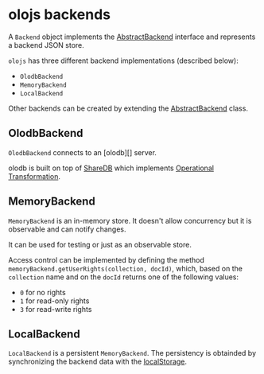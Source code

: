 # olojs backends

A `Backend` object implements the [AbstractBackend][] interface and represents
a backend JSON store.  

`olojs` has three different backend implementations (described below):
* `OlodbBackend`
* `MemoryBackend`
* `LocalBackend`

Other backends can be created by extending the [AbstractBackend][] class.


## OlodbBackend
`OlodbBackend` connects to an [olodb][] server.  
  
olodb is built on top of [ShareDB][] which implements [Operational Transformation](https://en.wikipedia.org/wiki/Operational_transformation).  
  

## MemoryBackend
`MemoryBackend` is an in-memory store. It doesn't allow concurrency but it is
observable and can notify changes.  

It can be used for testing or just as an observable store.  

Access control can be implemented by defining the method `memoryBackend.getUserRights(collection, docId)`,
which, based on the `collection` name and on the `docId` returns one of the following
values:  
* `0` for no rights
* `1` for read-only rights
* `3` for read-write rights

## LocalBackend
`LocalBackend` is a persistent `MemoryBackend`. The persistency is obtainded
by synchronizing the backend data with the [localStorage](https://developer.mozilla.org/it/docs/Web/API/Window/localStorage).
 




[AbstractBackend]: ./AbstractBackend.md
[ShareDB]: https://github.com/share/sharedb
